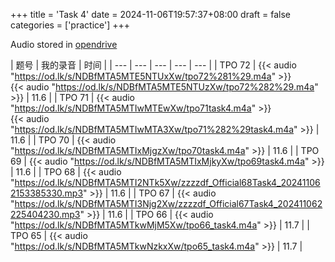 +++
title = 'Task 4'
date = 2024-11-06T19:57:37+08:00
draft = false
categories = ['practice']
+++

Audio stored in [opendrive](https://www.opendrive.com/files/NDBfODA4MTI2M19IbUFvcg)

| 题号 | 我的录音 | 时间 | 
| --- | --- | --- | --- | --- |
| TPO 72 | {{< audio "https://od.lk/s/NDBfMTA5MTE5NTUxXw/tpo72%281%29.m4a" >}}<br>{{< audio "https://od.lk/s/NDBfMTA5MTE5NTUzXw/tpo72%282%29.m4a" >}} | 11.6 |
| TPO 71 | {{< audio "https://od.lk/s/NDBfMTA5MTIwMTEwXw/tpo71task4.m4a" >}}<br>{{< audio "https://od.lk/s/NDBfMTA5MTIwMTA3Xw/tpo71%282%29task4.m4a" >}} | 11.6 |
| TPO 70 | {{< audio "https://od.lk/s/NDBfMTA5MTIxMjgzXw/tpo70task4.m4a" >}} | 11.6 |
| TPO 69 | {{< audio "https://od.lk/s/NDBfMTA5MTIxMjkyXw/tpo69task4.m4a" >}} | 11.6 |
| TPO 68 | {{< audio "https://od.lk/s/NDBfMTA5MTI2NTk5Xw/zzzzdf_Official68Task4_202411062153385330.mp3" >}} | 11.6 |
| TPO 67 | {{< audio "https://od.lk/s/NDBfMTA5MTI3Njg2Xw/zzzzdf_Official67Task4_202411062225404230.mp3" >}} | 11.6 |
| TPO 66 | {{< audio "https://od.lk/s/NDBfMTA5MTkwMjM5Xw/tpo66_task4.m4a" >}} | 11.7 |
| TPO 65 | {{< audio "https://od.lk/s/NDBfMTA5MTkwNzkxXw/tpo65_task4.m4a" >}} | 11.7 |
